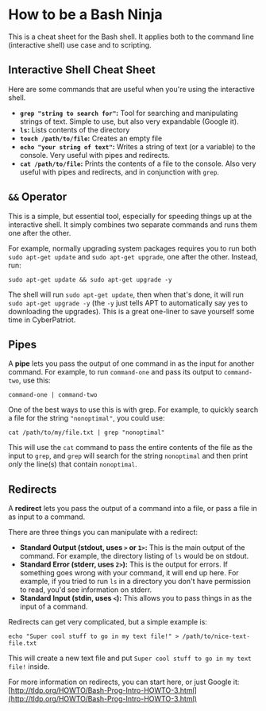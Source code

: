 # How to be a Bash Ninja

This is a cheat sheet for the Bash shell. It applies both to the command line (interactive shell) use case and to scripting.

## Interactive Shell Cheat Sheet

Here are some commands that are useful when you're using the interactive shell.

- **``grep "string to search for"``:** Tool for searching and manipulating strings of text. Simple to use, but also very expandable (Google it).
- **``ls``:** Lists contents of the directory
- **``touch /path/to/file``:** Creates an empty file
- **``echo "your string of text"``:** Writes a string of text (or a variable) to the console. Very useful with pipes and redirects.
- **``cat /path/to/file``:** Prints the contents of a file to the console. Also very useful with pipes and redirects, and in conjunction with ``grep``.

## ``&&`` Operator

This is a simple, but essential tool, especially for speeding things up at the interactive shell. It simply combines two separate commands and runs them one after the other.

For example, normally upgrading system packages requires you to run both ``sudo apt-get update`` and ``sudo apt-get upgrade``, one after the other. Instead, run:
```
sudo apt-get update && sudo apt-get upgrade -y
```

The shell will run ``sudo apt-get update``, then when that's done, it will run ``sudo apt-get upgrade -y`` (the ``-y`` just tells APT to automatically say yes to downloading the upgrades). This is a great one-liner to save yourself some time in CyberPatriot.

## Pipes

A **pipe** lets you pass the output of one command in as the input for another command. For example, to run ``command-one`` and pass its output to ``command-two``, use this:
```
command-one | command-two
```

One of the best ways to use this is with grep. For example, to quickly search a file for the string ``"nonoptimal"``, you could use:
```
cat /path/to/my/file.txt | grep "nonoptimal"
```
This will use the ``cat`` command to pass the entire contents of the file as the input to ``grep``, and ``grep`` will search for the string ``nonoptimal`` and then print _only_ the line(s) that contain ``nonoptimal``.



## Redirects

A **redirect** lets you pass the output of a command into a file, or pass a file in as input to a command.

There are three things you can manipulate with a redirect:
- **Standard Output (stdout, uses ``>`` or ``1>``:** This is the main output of the command. For example, the directory listing of ``ls`` would be on stdout.
- **Standard Error (stderr, uses ``2>``):** This is the output for errors. If something goes wrong with your command, it will end up here. For example, if you tried to run ``ls`` in a directory you don't have permission to read, you'd see information on stderr.
- **Standard Input (stdin, uses ``<``):** This allows you to pass things in as the input of a command.

Redirects can get very complicated, but a simple example is:

```
echo "Super cool stuff to go in my text file!" > /path/to/nice-text-file.txt
```

This will create a new text file and put ``Super cool stuff to go in my text file!`` inside.

For more information on redirects, you can start here, or just Google it: [http://tldp.org/HOWTO/Bash-Prog-Intro-HOWTO-3.html](http://tldp.org/HOWTO/Bash-Prog-Intro-HOWTO-3.html)